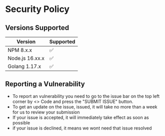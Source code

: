 # Security Policy

## Versions Supported

| Version | Supported          |
| ------- | ------------------ |
| NPM 8.x.x   | :white_check_mark: |
| Node.js 16.xx.x  | :white_check_mark: |
| Golang 1.17.x  |  :white_check_mark:|

## Reporting a Vulnerability

- To report an vulnerability you need to go to the issue bar on the top left corner by <> Code and press the "SUBMIT ISSUE" button. 
- To get an update on the issue, issued, it will take no more than a week for us to review your submission 
- If your issue is accepted, it will immediately take effect as soon as possible 
- if your issue is declined, it means we wont need that issue resolved

